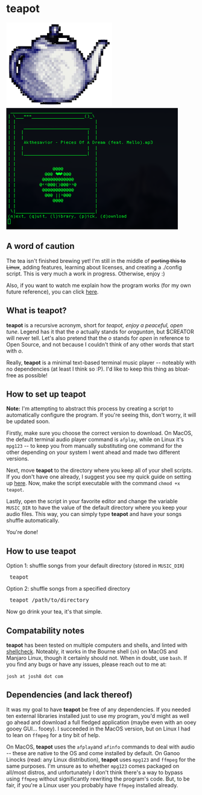 # teapot
![Logo](images/teapot-logo-small.png) ![Screenshot](images/teapot-screenshot2.png)

## A word of caution
The tea isn't finished brewing yet! I'm still in the middle of ~~porting this to Linux~~, adding features, learning about licenses, and creating a ./config script. This is very much a work in progress. Otherwise, enjoy :)

Also, if you want to watch me explain how the program works (for my own future reference), you can click [here](https://youtu.be/EEDab9rvor4).

## What is teapot?
**teapot** is a recursive acronym, short for *teapot, enjoy a peaceful, open tune*. Legend has it that the *o* actually stands for *oraguntan*, but $CREATOR will never tell. Let's also pretend that the *o* stands for *open* in reference to Open Source, and not because I couldn't think of any other words that start with *o*.

Really, **teapot** is a minimal text-based terminal music player -- noteably with no dependencies (at least I think so :P). I'd like to keep this thing as bloat-free as possible!

## How to set up teapot
**Note:** I'm attempting to abstract this process by creating a script to automatically configure the program. If you're seeing this, don't worry, it will be updated soon.

Firstly, make sure you choose the correct version to download. On MacOS, the default terminal audio player command is `afplay`, while on Linux it's `mpg123` -- to keep you from manually substituting one command for the other depending on your system I went ahead and made two different versions.

Next, move **teapot** to the directory where you keep all of your shell scripts. If you don't have one already, I suggest you see my quick guide on setting up [here](https://github.com/joshnatis/shell-skriptz). Now, make the script executable with the command `chmod +x teapot`.

Lastly, open the script in your favorite editor and change the variable `MUSIC_DIR` to have the value of the default directory where you keep your audio files. This way, you can simply type **teapot** and have your songs shuffle automatically. 

You're done!

## How to use teapot
Option 1: shuffle songs from your default directory (stored in `MUSIC_DIR`)
<pre> teapot </pre>
Option 2: shuffle songs from a specified directory
<pre> teapot /path/to/directory </pre>
Now go drink your tea, it's that simple.


## Compatability notes
**teapot** has been tested on multiple computers and shells, and linted with [shellcheck](https://www.shellcheck.net/). Noteably, it works in the Bourne shell (`sh`) on MacOS and Manjaro Linux, though it certainly should not. When in doubt, use `bash`. If you find any bugs or have any issues, please reach out to me at:

`josh at josh8 dot com`

## Dependencies (and lack thereof)
It was my goal to have **teapot** be free of any dependencies. If you needed ten external libraries installed just to use my program, you'd might as well go ahead and download a full fledged application (maybe even with an ooey gooey GUI... fooey). I succeeded in the MacOS version, but on Linux I had to lean on `ffmpeg` for a tiny bit of help.

On MacOS, **teapot** uses the `afplay`and `afinfo` commands to deal with audio -- these are native to the OS and come installed by default. On Ganoo Linocks (read: any Linux distribution), **teapot** uses `mpg123` and `ffmpeg` for the same purposes. I'm unsure as to whether `mpg123` comes packaged on all/most distros, and unfortunately I don't think there's a way to bypass using `ffmpeg` without significantly rewriting the program's code. But, to be fair, if you're a Linux user you probably have `ffmpeg` installed already. 
